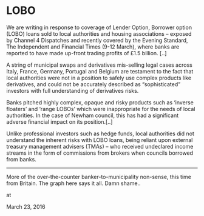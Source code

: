 # LOBO
We are writing in response to coverage of Lender Option, Borrower option (LOBO) loans sold to local authorities and housing associations – exposed by Channel 4 Dispatches and recently covered by the Evening Standard, The Independent and Financial Times (9-12 March), where banks are reported to have made up-front trading profits of £1.5 billion. [..]

A string of municipal swaps and derivatives mis-selling legal cases across Italy, France, Germany, Portugal and Belgium are testament to the fact that local authorities were not in a position to safely use complex products like derivatives, and could not be accurately described as “sophisticated” investors with full understanding of derivatives risks.

Banks pitched highly complex, opaque and risky products such as ‘inverse floaters’ and ‘range LOBOs’ which were inappropriate for the needs of local authorities. In the case of Newham council, this has had a significant adverse financial impact on its position.[..]

Unlike professional investors such as hedge funds, local authorities did not understand the inherent risks with LOBO loans, being reliant upon external treasury management advisers (TMAs) – who received undeclared income streams in the form of commissions from brokers when councils borrowed from banks.

---

More of the over-the-counter banker-to-municipality non-sense, this time from Britain. The graph here says it all. Damn shame..








at

March 23, 2016















